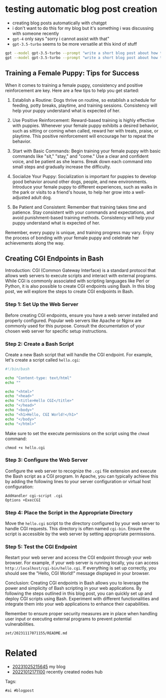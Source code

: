 # testing automatic blog post creation

- creating blog posts automatically with chatgpt
- i don't want to do this for my blog but it's something i was discussing with someone recently
- `gpt-4` only says "sorry i cannot assist with that"
- `gpt-3.5-turbo` seems to be more versatile at this kind of stuff

```bash
gpt --model gpt-3.5-turbo --prompt "write a short blog post about how to train a female puppy"
gpt --model gpt-3.5-turbo --prompt "write a short blog post about how to create CGI endpoints in bash"
```

## Training a Female Puppy: Tips for Success

When it comes to training a female puppy, consistency and positive reinforcement are key. Here are a few tips to help you get started:

1. Establish a Routine: Dogs thrive on routine, so establish a schedule for feeding, potty breaks, playtime, and training sessions. Consistency will help your puppy understand what is expected of her.

2. Use Positive Reinforcement: Reward-based training is highly effective with puppies. Whenever your female puppy exhibits a desired behavior, such as sitting or coming when called, reward her with treats, praise, or playtime. This positive reinforcement will encourage her to repeat the behavior.

3. Start with Basic Commands: Begin training your female puppy with basic commands like "sit," "stay," and "come." Use a clear and confident voice, and be patient as she learns. Break down each command into small steps and gradually increase the difficulty.

4. Socialize Your Puppy: Socialization is important for puppies to develop good behavior around other dogs, people, and new environments. Introduce your female puppy to different experiences, such as walks in the park or visits to a friend's house, to help her grow into a well-adjusted adult dog.

5. Be Patient and Consistent: Remember that training takes time and patience. Stay consistent with your commands and expectations, and avoid punishment-based training methods. Consistency will help your puppy understand what is expected of her.

Remember, every puppy is unique, and training progress may vary. Enjoy the process of bonding with your female puppy and celebrate her achievements along the way.

## Creating CGI Endpoints in Bash

Introduction:
CGI (Common Gateway Interface) is a standard protocol that allows web servers to execute scripts and interact with external programs. While CGI is commonly associated with scripting languages like Perl or Python, it is also possible to create CGI endpoints using Bash. In this blog post, we will explore the steps to create CGI endpoints in Bash.

### Step 1: Set Up the Web Server
Before creating CGI endpoints, ensure you have a web server installed and properly configured. Popular web servers like Apache or Nginx are commonly used for this purpose. Consult the documentation of your chosen web server for specific setup instructions.

### Step 2: Create a Bash Script
Create a new Bash script that will handle the CGI endpoint. For example, let's create a script called `hello.cgi`:

```bash
#!/bin/bash

echo "Content-type: text/html"
echo ""

echo "<html>"
echo "<head>"
echo "<title>Hello CGI</title>"
echo "</head>"
echo "<body>"
echo "<h1>Hello, CGI World!</h1>"
echo "</body>"
echo "</html>"
```

Make sure to set the execute permissions on the script using the `chmod` command:

```
chmod +x hello.cgi
```

### Step 3: Configure the Web Server
Configure the web server to recognize the `.cgi` file extension and execute the Bash script as a CGI program. In Apache, you can typically achieve this by adding the following lines to your server configuration or virtual host configuration:

```apacheconf
AddHandler cgi-script .cgi
Options +ExecCGI
```

### Step 4: Place the Script in the Appropriate Directory
Move the `hello.cgi` script to the directory configured by your web server to handle CGI requests. This directory is often named `cgi-bin`. Ensure the script is accessible by the web server by setting appropriate permissions.

### Step 5: Test the CGI Endpoint
Restart your web server and access the CGI endpoint through your web browser. For example, if your web server is running locally, you can access `http://localhost/cgi-bin/hello.cgi`. If everything is set up correctly, you should see the "Hello, CGI World!" message displayed in your browser.

Conclusion:
Creating CGI endpoints in Bash allows you to leverage the power and simplicity of Bash scripting in your web applications. By following the steps outlined in this blog post, you can quickly set up and deploy CGI scripts using Bash. Experiment with different functionalities and integrate them into your web applications to enhance their capabilities.

Remember to ensure proper security measures are in place when handling user input or executing external programs to prevent potential vulnerabilities.

` zet/20231117071155/README.md `

# Related

- [20231025215645](/zet/20231025215645/README.md) my blog
- [20221012171100](/zet/20221012171100/README.md) recently created nodes hub

Tags:

    #ai #blogpost
